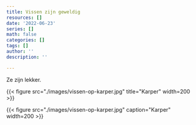 ```yaml
---
title: Vissen zijn geweldig
resources: []
date: '2022-06-23'
series: []
math: false
categories: []
tags: []
author: ''
description: ''

---
```


Ze zijn lekker.

{{< figure src="./images/vissen-op-karper.jpg" title="Karper" width=200 >}}

{{< figure src="./images/vissen-op-karper.jpg" caption="Karper" width=200 >}}

